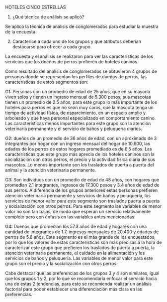 HOTELES CINCO ESTRELLAS

1) ¿Qué técnica de análisis se aplicó?

Se aplicó la técnica de análisis de conglomerados para estudiar la
muestra de la encuesta.

2) Caracterice a cada uno de los grupos y que atributos deberían
destacarse para ofrecer a cada grupo.

La encuesta y el análisis se realizaron para ver las características de
los servicios que los dueños de perros prefieren de hoteles caninos.

Como resultado del análisis de conglomerados se obtuvieron 4 grupos de
personas donde se representan los perfiles de dueños de perros, las
características de estos segmentos son:

G1: Personas con un promedio de edad de 25 años, que en su mayoría viven
solos y tienen un ingreso mensual de 5.300 pesos, sus mascotas tienen un
promedio de 2.5 años, para este grupo lo más importante de los hoteles
para perros es que no sean muy caros, que la mascota tenga un tiempo de
actividad física, de esparcimiento, en un espacio amplio y arboleado y
que haya personal especializado en comportamiento canino. Las
características menos importantes para este grupo son la atención
veterinaria permanente y el servicio de baños y peluquería diarios.

G2: dueños de un promedio de 36 años de edad, con un aproximado de 3
integrantes por hogar con un ingreso mensual del hogar de 10.600, las
edades de los perros de estos hogares promediado es de 6.5 años. Las
características que este grupo más aprecia de los hoteles caninos son la
socialización con otros perros, el precio y la actividad física diaria
de sus mascotas. Lo menos importante son los traslados de puerta a
puerta del animal y la atención veterinaria permanente.

G3: Son individuos con un promedio de edad de 48 años, con hogares que
promedian 2.1 integrantes, ingresos de 17.300 pesos y 3.4 años de edad
de sus perros. A diferencia de los grupos anteriores estas personas
prefieren atención veterinaria permanente y servicios de baños y
peluquería, los servicios de menor valor para este segmento son
traslados puerta a puerta y socialización con otros perros. Para este
segmento las variables de menor valor no son tan bajas, de modo que
esperan un servicio relativamente completo pero con énfasis en las
variables antes mencionadas.

G4: Dueños que promedian los 57.3 años de edad y hogares con una
cantidad de integrantes de 1.7, ingresos mensuales de 20.400 y edades de
perros de 5.8 años. Este segmento es el más grande de los encuestados,
por lo que los valores de estas características son más precisas a la
hora de caracterizar este grupo que prefieren los traslados de puerta a
puerta, la atención veterinaria permanente, el cuidado en la
alimentación y los servicios de baños y peluquería. Las variables de
menor valor para este grupo son el precio y la socialización con otros
perros.

Cabe destacar que las preferencias de los grupos 3 y 4 son similares,
igual que los grupos 1 y 2, por lo que se recomendaría enfocar el
servicio hacia una de estas 2 tendencias, para esto se recomienda
realizar un análisis factorial para poder establecer una diferenciación
más clara en las preferencias.
